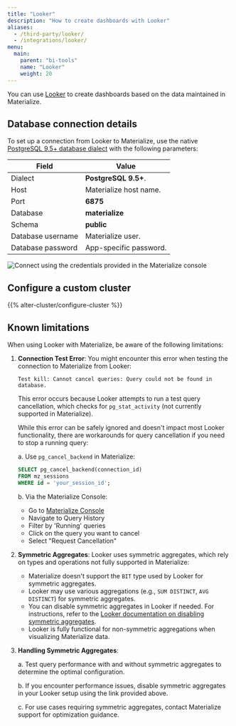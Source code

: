 ```yaml
---
title: "Looker"
description: "How to create dashboards with Looker"
aliases:
  - /third-party/looker/
  - /integrations/looker/
menu:
  main:
    parent: "bi-tools"
    name: "Looker"
    weight: 20
---
```


You can use [Looker](https://cloud.google.com/looker-bi) to create dashboards
based on the data maintained in Materialize.

## Database connection details

To set up a connection from Looker to Materialize, use the native
[PostgreSQL 9.5+ database dialect](https://cloud.google.com/looker/docs/db-config-postgresql)
with the following parameters:

Field                  | Value
---------------------- | ----------------
Dialect                | **PostgreSQL 9.5+**.
Host                   | Materialize host name.
Port                   | **6875**
Database               | **materialize**
Schema                 | **public**
Database username      | Materialize user.
Database password      | App-specific password.

![Connect using the credentials provided in the Materialize console](https://github-production-user-asset-6210df.s3.amazonaws.com/21223421/272911799-2525c5ae-4594-4d33-bdfa-c20af835c7c5.png)

## Configure a custom cluster

{{% alter-cluster/configure-cluster %}}

## Known limitations

When using Looker with Materialize, be aware of the following limitations:

1. **Connection Test Error**: You might encounter this error when testing the connection to Materialize from Looker:

   ```
   Test kill: Cannot cancel queries: Query could not be found in database.
   ```

   This error occurs because Looker attempts to run a test query cancellation, which checks for `pg_stat_activity` (not currently supported in Materialize).

   While this error can be safely ignored and doesn't impact most Looker functionality, there are workarounds for query cancellation if you need to stop a running query:

   a. Use `pg_cancel_backend` in Materialize:

      ```sql
      SELECT pg_cancel_backend(connection_id)
      FROM mz_sessions
      WHERE id = 'your_session_id';
      ```

   b. Via the Materialize Console:
      - Go to [Materialize Console](https://console.materialize.com/)
      - Navigate to Query History
      - Filter by 'Running' queries
      - Click on the query you want to cancel
      - Select "Request Cancellation"

2. **Symmetric Aggregates**: Looker uses symmetric aggregates, which rely on types and operations not fully supported in Materialize:

   - Materialize doesn't support the `BIT` type used by Looker for symmetric aggregates.
   - Looker may use various aggregations (e.g., `SUM DISTINCT`, `AVG DISTINCT`) for symmetric aggregates.
   - You can disable symmetric aggregates in Looker if needed. For instructions, refer to the [Looker documentation on disabling symmetric aggregates](https://cloud.google.com/looker/docs/reference/param-explore-symmetric-aggregates#not_all_database_dialects_support_median_and_percentile_measure_types_with_symmetric_aggregates).
   - Looker is fully functional for non-symmetric aggregations when visualizing Materialize data.

3. **Handling Symmetric Aggregates**:

   a. Test query performance with and without symmetric aggregates to determine the optimal configuration.

   b. If you encounter performance issues, disable symmetric aggregates in your Looker setup using the link provided above.

   c. For use cases requiring symmetric aggregates, contact Materialize support for optimization guidance.
